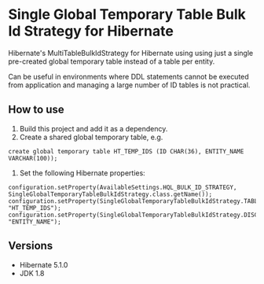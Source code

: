 # Single Global Temporary Table Bulk Id Strategy for Hibernate
Hibernate's MultiTableBulkIdStrategy for Hibernate using using just a single pre-created global temporary table instead of a table per entity.

Can be useful in environments where DDL statements cannot be executed from application and managing a large number of ID tables is not practical.

## How to use
1. Build this project and add it as a dependency.
1. Create a shared global temporary table, e.g.

  ```
  create global temporary table HT_TEMP_IDS (ID CHAR(36), ENTITY_NAME VARCHAR(100)); 
  ``` 
1. Set the following Hibernate properties:

  ```
  configuration.setProperty(AvailableSettings.HQL_BULK_ID_STRATEGY, SingleGlobalTemporaryTableBulkIdStrategy.class.getName());
  configuration.setProperty(SingleGlobalTemporaryTableBulkIdStrategy.TABLE, "HT_TEMP_IDS");
  configuration.setProperty(SingleGlobalTemporaryTableBulkIdStrategy.DISCRIMINATOR_COLUMN, "ENTITY_NAME");
  ```

## Versions
* Hibernate 5.1.0
* JDK 1.8
